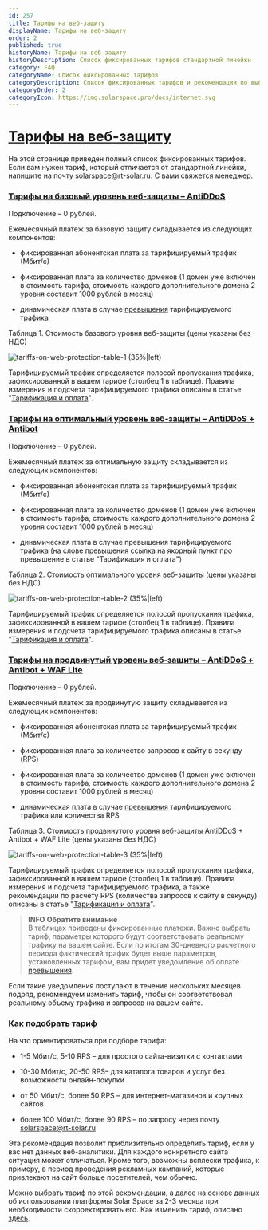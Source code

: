 ```yaml
---
id: 257
title: Тарифы на веб-защиту
displayName: Тарифы на веб-защиту
order: 2
published: true
historyName: Тарифы на веб-защиту
historyDescription: Список фиксированных тарифов стандартной линейки
category: FAQ
categoryName: Список фиксированных тарифов
categoryDescription: Список фиксированных тарифов и рекомендации по выбору
categoryOrder: 2
categoryIcon: https://img.solarspace.pro/docs/internet.svg
---
```


# [Тарифы на веб-защиту](tariffs-on-web-protection)


На этой странице приведен полный список фиксированных тарифов. Если вам нужен тариф, который отличается от стандартной линейки, напишите на почту solarspace@rt-solar.ru. С вами свяжется менеджер.

### [Тарифы на базовый уровень веб-защиты – AntiDDoS](tariffs-on-basic-level-of-web-protection)

Подключение – 0 рублей.

Ежемесячный платеж за базовую защиту складывается из следующих компонентов:

- фиксированная абонентская плата за тарифицируемый трафик (Мбит/с) <br/>

- фиксированная плата за количество доменов (1 домен уже включен в стоимость тарифа, стоимость каждого дополнительного домена 2 уровня составит 1000 рублей в месяц) <br/>

- динамическая плата в случае [превышения]([256]) тарифицируемого трафика <br/>


Таблица 1. Стоимость базового уровня веб-защиты (цены указаны без НДС)

![tariffs-on-web-protection-table-1 (35%|left)](https://img.solarspace.pro/docs/tariffs-on-wp-table-1.jpg 'tariffs-on-web-protection-table-1')

Тарифицируемый трафик определяется полосой пропускания трафика, зафиксированной в вашем тарифе (столбец 1 в таблице). Правила измерения и подсчета тарифицируемого трафика описаны в статье "[Тарификация и оплата]([256])".  



### [Тарифы на оптимальный уровень веб-защиты – AntiDDoS + Antibot](tariffs-on-optimal-level-of-web-protection-antiddos-antibot)

Подключение – 0 рублей.

Ежемесячный платеж за оптимальную защиту складывается из следующих компонентов:

- фиксированная абонентская плата за тарифицируемый трафик (Мбит/с) <br/>

- фиксированная плата за количество доменов (1 домен уже включен в стоимость тарифа, стоимость каждого дополнительного домена 2 уровня составит 1000 рублей в месяц) <br/>

- динамическая плата в случае превышения тарифицируемого трафика (на слове превышения ссылка на якорный пункт про превышение в статье "Тарификация и оплата") <br/>


Таблица 2. Стоимость оптимального уровня веб-защиты (цены указаны без НДС)

![tariffs-on-web-protection-table-2 (35%|left)](https://img.solarspace.pro/docs/tariffs-on-wp-table-2.jpg 'tariffs-on-web-protection-table-2')

Тарифицируемый трафик определяется полосой пропускания трафика, зафиксированной в вашем тарифе (столбец 1 в таблице). Правила измерения и подсчета тарифицируемого трафика описаны в статье "[Тарификация и оплата]([256])".



### [Тарифы на продвинутый уровень веб-защиты – AntiDDoS + Antibot + WAF Lite](tariffs-on-advanced-level-of-web-protection-antiddos-antibot-waf)

Подключение – 0 рублей.

Ежемесячный платеж за продвинутую защиту складывается из следующих компонентов:

- фиксированная абонентская плата за тарифицируемый трафик (Мбит/с) <br/>

- фиксированная плата за количество запросов к сайту в секунду (RPS) <br/>

- фиксированная плата за количество доменов (1 домен уже включен в стоимость тарифа, стоимость каждого дополнительного домена 2 уровня составит 1000 рублей в месяц) <br/>

- динамическая плата в случае [превышения]([256]) тарифицируемого трафика или количества RPS <br/>


Таблица 3. Стоимость продвинутого уровня веб-защиты AntiDDoS + Antibot + WAF Lite (цены указаны без НДС)

![tariffs-on-web-protection-table-3 (35%|left)](https://img.solarspace.pro/docs/tariffs-on-wp-table-3.jpg 'tarffs-on-web-protection-table-3')

Тарифицируемый трафик определяется полосой пропускания трафика, зафиксированной в вашем тарифе (столбец 1 в таблице). Правила измерения и подсчета тарифицируемого трафика, а также рекомендации по расчету RPS (количества запросов к сайту в секунду) описаны в статье "[Тарификация и оплата]([256])".  

> **INFO**
> **Обратите внимание**  
> В таблицах приведены фиксированные платежи. Важно выбрать тариф, параметры которого будут соответствовать реальному трафику на вашем сайте. Если по итогам 30-дневного расчетного периода фактический трафик будет выше параметров, установленных тарифом, вам придет уведомление об оплате [превышения]([256]).

Если такие уведомления поступают в течение нескольких месяцев подряд, рекомендуем изменить тариф, чтобы он соответствовал реальному объему трафика и запросов на вашем сайте.  

### [Как подобрать тариф](how-to-coose-a-tariff)

На что ориентироваться при подборе тарифа:

- 1-5 Мбит/с, 5-10 RPS – для простого сайта-визитки с контактами <br/>

- 10-30 Мбит/с, 20-50 RPS– для каталога товаров и услуг без возможности онлайн-покупки <br/>

- от 50 Мбит/с, более 50 RPS – для интернет-магазинов и крупных сайтов <br/>

- более 100 Мбит/с, более 90 RPS – по запросу через почту solarspace@rt-solar.ru <br/>


Эта рекомендация позволит приблизительно определить тариф, если у вас нет данных веб-аналитики. Для каждого конкретного сайта ситуация может отличаться. Кроме того, возможны всплески трафика, к примеру, в период проведения рекламных кампаний, которые привлекают на сайт больше посетителей, чем обычно.  

Можно выбрать тариф по этой рекомендации, а далее на основе данных об использовании платформы Solar Space за 2-3 месяца при необходимости скорректировать его. Как изменить тариф, описано [здесь]([258]).